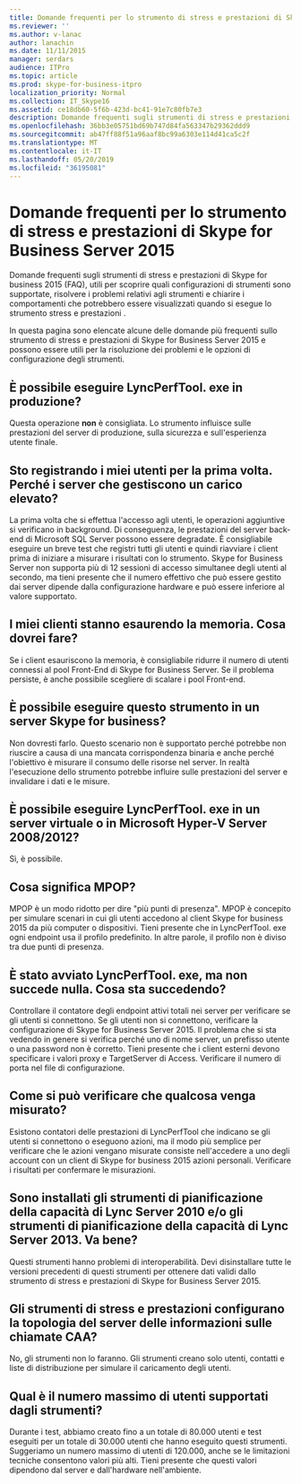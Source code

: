 ```yaml
---
title: Domande frequenti per lo strumento di stress e prestazioni di Skype for Business Server 2015
ms.reviewer: ''
ms.author: v-lanac
author: lanachin
ms.date: 11/11/2015
manager: serdars
audience: ITPro
ms.topic: article
ms.prod: skype-for-business-itpro
localization_priority: Normal
ms.collection: IT_Skype16
ms.assetid: ce18db60-5f6b-423d-bc41-91e7c80fb7e3
description: Domande frequenti sugli strumenti di stress e prestazioni di Skype for business 2015 (FAQ), utili per scoprire quali configurazioni di strumenti sono supportate, risolvere i problemi relativi agli strumenti e chiarire i comportamenti che potrebbero essere visualizzati quando si esegue lo strumento stress e prestazioni .
ms.openlocfilehash: 36bb3e05751bd69b747d84fa563347b29362ddd9
ms.sourcegitcommit: ab47ff88f51a96aaf8bc99a6303e114d41ca5c2f
ms.translationtype: MT
ms.contentlocale: it-IT
ms.lasthandoff: 05/20/2019
ms.locfileid: "36195081"
---
```

# <a name="faq-for-the-skype-for-business-server-2015-stress-and-performance-tool"></a>Domande frequenti per lo strumento di stress e prestazioni di Skype for Business Server 2015
 
Domande frequenti sugli strumenti di stress e prestazioni di Skype for business 2015 (FAQ), utili per scoprire quali configurazioni di strumenti sono supportate, risolvere i problemi relativi agli strumenti e chiarire i comportamenti che potrebbero essere visualizzati quando si esegue lo strumento stress e prestazioni .
  
 In questa pagina sono elencate alcune delle domande più frequenti sullo strumento di stress e prestazioni di Skype for Business Server 2015 e possono essere utili per la risoluzione dei problemi e le opzioni di configurazione degli strumenti.
  
## <a name="can-i-run-lyncperftoolexe-in-production"></a>È possibile eseguire LyncPerfTool. exe in produzione?

Questa operazione **non** è consigliata. Lo strumento influisce sulle prestazioni del server di produzione, sulla sicurezza e sull'esperienza utente finale.
  
## <a name="im-logging-my-users-on-for-the-first-time-why-are-my-servers-running-a-high-load"></a>Sto registrando i miei utenti per la prima volta. Perché i server che gestiscono un carico elevato?

La prima volta che si effettua l'accesso agli utenti, le operazioni aggiuntive si verificano in background. Di conseguenza, le prestazioni del server back-end di Microsoft SQL Server possono essere degradate. È consigliabile eseguire un breve test che registri tutti gli utenti e quindi riavviare i client prima di iniziare a misurare i risultati con lo strumento. Skype for Business Server non supporta più di 12 sessioni di accesso simultanee degli utenti al secondo, ma tieni presente che il numero effettivo che può essere gestito dai server dipende dalla configurazione hardware e può essere inferiore al valore supportato.
  
## <a name="my-clients-are-running-out-of-memory-what-should-i-do"></a>I miei clienti stanno esaurendo la memoria. Cosa dovrei fare?

Se i client esauriscono la memoria, è consigliabile ridurre il numero di utenti connessi al pool Front-End di Skype for Business Server. Se il problema persiste, è anche possibile scegliere di scalare i pool Front-end.
  
## <a name="can-i-run-this-tool-on-a-skype-for-business-server-itself"></a>È possibile eseguire questo strumento in un server Skype for business?

Non dovresti farlo. Questo scenario non è supportato perché potrebbe non riuscire a causa di una mancata corrispondenza binaria e anche perché l'obiettivo è misurare il consumo delle risorse nel server. In realtà l'esecuzione dello strumento potrebbe influire sulle prestazioni del server e invalidare i dati e le misure.
  
## <a name="can-i-run-lyncperftoolexe-on-a-virtual-server-or-on-microsoft-hyper-v-server-20082012"></a>È possibile eseguire LyncPerfTool. exe in un server virtuale o in Microsoft Hyper-V Server 2008/2012?

Sì, è possibile.
  
## <a name="what-does-mpop-mean"></a>Cosa significa MPOP?

MPOP è un modo ridotto per dire "più punti di presenza". MPOP è concepito per simulare scenari in cui gli utenti accedono al client Skype for business 2015 da più computer o dispositivi. Tieni presente che in LyncPerfTool. exe ogni endpoint usa il profilo predefinito. In altre parole, il profilo non è diviso tra due punti di presenza.
  
## <a name="i-started-lyncperftoolexe-but-nothing-is-happening-whats-going-on"></a>È stato avviato LyncPerfTool. exe, ma non succede nulla. Cosa sta succedendo?

Controllare il contatore degli endpoint attivi totali nei server per verificare se gli utenti si connettono. Se gli utenti non si connettono, verificare la configurazione di Skype for Business Server 2015. Il problema che si sta vedendo in genere si verifica perché uno di nome server, un prefisso utente o una password non è corretto. Tieni presente che i client esterni devono specificare i valori proxy e TargetServer di Access. Verificare il numero di porta nel file di configurazione.
  
## <a name="how-can-i-be-sure-that-something-is-being-measured"></a>Come si può verificare che qualcosa venga misurato?

Esistono contatori delle prestazioni di LyncPerfTool che indicano se gli utenti si connettono o eseguono azioni, ma il modo più semplice per verificare che le azioni vengano misurate consiste nell'accedere a uno degli account con un client di Skype for business 2015 azioni personali. Verificare i risultati per confermare le misurazioni.
  
## <a name="i-have-lync-server-2010-capacity-planning-tools-andor-lync-server-2013-capacity-planning-tools-installed-is-that-okay"></a>Sono installati gli strumenti di pianificazione della capacità di Lync Server 2010 e/o gli strumenti di pianificazione della capacità di Lync Server 2013. Va bene?

 Questi strumenti hanno problemi di interoperabilità. Devi disinstallare tutte le versioni precedenti di questi strumenti per ottenere dati validi dallo strumento di stress e prestazioni di Skype for Business Server 2015.
  
## <a name="will-the-stress-and-performance-tools-set-up-the-caa-call-information-server-topology"></a>Gli strumenti di stress e prestazioni configurano la topologia del server delle informazioni sulle chiamate CAA?

No, gli strumenti non lo faranno. Gli strumenti creano solo utenti, contatti e liste di distribuzione per simulare il caricamento degli utenti.
  
## <a name="what-is-the-maximum-number-of-users-that-the-tools-support"></a>Qual è il numero massimo di utenti supportati dagli strumenti?

Durante i test, abbiamo creato fino a un totale di 80.000 utenti e test eseguiti per un totale di 30.000 utenti che hanno eseguito questi strumenti. Suggeriamo un numero massimo di utenti di 120.000, anche se le limitazioni tecniche consentono valori più alti. Tieni presente che questi valori dipendono dal server e dall'hardware nell'ambiente.
  

